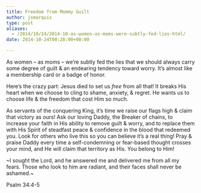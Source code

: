 ```yaml
---
title: Freedom from Mommy Guilt
author: jsmarquis
type: post
aliases:
  - /2014/10/24/2014-10-as-women-as-moms-were-subtly-fed-lies-html/
date: 2014-10-24T00:28:00+00:00

---
```

As women &#8211; as moms &#8211; we&#8217;re subtly fed the lies that we should always carry some degree of guilt & an endearing tendency toward worry. It&#8217;s almost like a membership card or a badge of honor.

Here&#8217;s the crazy part: Jesus died to set us _free_ from all that! It breaks His heart when we choose to cling to shame, anxiety, & regret. He wants us to choose life & the freedom that cost Him so much.

As servants of the conquering King, it&#8217;s time we raise our flags high & claim that victory as ours! Ask our loving Daddy, the Breaker of chains, to increase your faith in His ability to remove guilt & worry, and to replace them with His Spirit of steadfast peace & confidence in the blood that redeemed you. Look for others who live this so you can believe it&#8217;s a real thing! Pray & praise Daddy every time a self-condemning or fear-based thought crosses your mind, and He will claim that territory as His. You belong to Him!

~I sought the Lord, and he answered me and delivered me from all my fears. Those who look to him are radiant, and their faces shall never be ashamed.~
  
Psalm 34:4-5